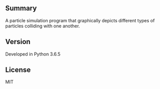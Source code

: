 ## Summary

A particle simulation program that graphically depicts different types of particles colliding with one another. 

## Version

Developed in Python 3.6.5

## License

MIT 